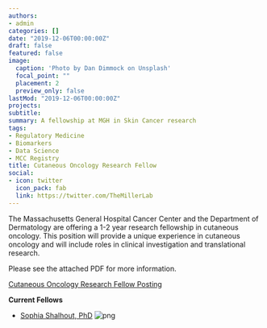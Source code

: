 ```yaml
---
authors:
- admin
categories: []
date: "2019-12-06T00:00:00Z"
draft: false
featured: false
image:
  caption: 'Photo by Dan Dimmock on Unsplash'
  focal_point: ""
  placement: 2
  preview_only: false
lastMod: "2019-12-06T00:00:00Z"
projects: 
subtitle: 
summary: A fellowship at MGH in Skin Cancer research 
tags: 
- Regulatory Medicine
- Biomarkers
- Data Science
- MCC Registry
title: Cutaneous Oncology Research Fellow
social:
- icon: twitter
  icon_pack: fab
  link: https://twitter.com/TheMillerLab
---
```


The Massachusetts General Hospital Cancer Center and the Department of Dermatology are offering a 1-2 year research fellowship in cutaneous oncology. This position will provide a unique experience in cutaneous oncology and will include roles in clinical investigation and translational research. 

Please see the attached PDF for more information.

[Cutaneous Oncology Research Fellow Posting](./CORF-post.pdf)

**Current Fellows**  
- [Sophia Shalhout, PhD](https://www.themillerlab.io/authors/fellows/)
![png](/img/SZS.png)
